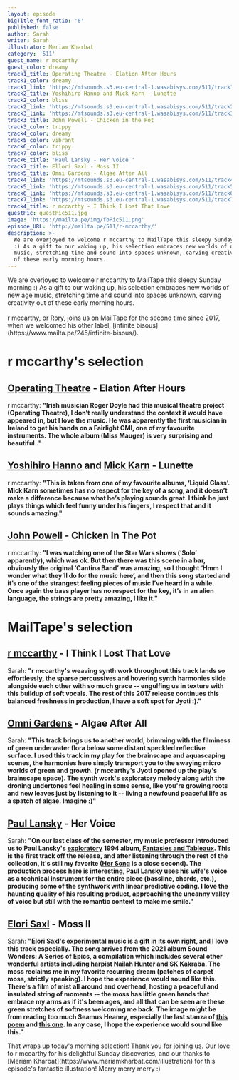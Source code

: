```yaml
---
layout: episode
bigTitle_font_ratio: '6'
published: false
author: Sarah
writer: Sarah
illustrator: Meriam Kharbat
category: '511'
guest_name: r mccarthy
guest_color: dreamy
track1_title: Operating Theatre - Elation After Hours
track1_color: dreamy
track1_link: 'https://mtsounds.s3.eu-central-1.wasabisys.com/511/track1.mp3'
track2_title: Yoshihiro Hanno and Mick Karn - Lunette
track2_color: bliss
track2_link: 'https://mtsounds.s3.eu-central-1.wasabisys.com/511/track2.mp3'
track3_link: 'https://mtsounds.s3.eu-central-1.wasabisys.com/511/track3.mp3'
track3_title: John Powell - Chicken in the Pot
track3_color: trippy
track4_color: dreamy
track5_color: vibrant
track6_color: trippy
track7_color: bliss
track6_title: 'Paul Lansky - Her Voice '
track7_title: Ellori Saxl - Moss II
track5_title: Omni Gardens - Algae After All
track4_link: 'https://mtsounds.s3.eu-central-1.wasabisys.com/511/track4.mp3'
track5_link: 'https://mtsounds.s3.eu-central-1.wasabisys.com/511/track5.mp3'
track6_link: 'https://mtsounds.s3.eu-central-1.wasabisys.com/511/track6.mp3'
track7_link: 'https://mtsounds.s3.eu-central-1.wasabisys.com/511/track7.mp3'
track4_title: r mccarthy - I Think I Lost That Love
guestPic: guestPic511.jpg
image: 'https://mailta.pe/img/fbPic511.png'
episode_URL: 'http://mailta.pe/511/r-mccarthy/'
description: >-
  We are overjoyed to welcome r mccarthy to MailTape this sleepy Sunday morning
  :) As a gift to our waking up, his selection embraces new worlds of new age
  music, stretching time and sound into spaces unknown, carving creativity out
  of these early morning hours.
---
```

<p id="introduction"> We are overjoyed to welcome r mccarthy to MailTape this sleepy Sunday morning :) As a gift to our waking up, his selection embraces new worlds of new age music, stretching time and sound into spaces unknown, carving creativity out of these early morning hours.  
  <br><br>
r mccarthy, or Rory, joins us on MailTape for the second time since 2017, when we welcomed his other label, [infinite bisous](https://www.mailta.pe/245/infinite-bisous/). </p>

# r mccarthy's selection

## [Operating Theatre](https://rogerdoyle1.bandcamp.com/) - Elation After Hours
r mccarthy: **"**Irish musician Roger Doyle had this musical theatre project (Operating Theatre), I don’t really understand the context it would have appeared in, but I love the music. He was apparently the first musician in Ireland to get his hands on a Fairlight CMI, one of my favourite instruments. The whole album (Miss Mauger) is very surprising and beautiful..**"**

## [Yoshihiro Hanno](http://www.yoshihirohanno.com/discography/) and [Mick Karn](https://mickkarn.net/) - Lunette
r mccarthy: **"**This is taken from one of my favourite albums, ‘Liquid Glass’. Mick Karn sometimes has no respect for the key of a song, and it doesn’t make a difference because what he’s playing sounds great. I think he just plays things which feel funny under his fingers, I respect that and it sounds amazing.**"**

## [John Powell](https://johnpowellmusic.com/) - Chicken In The Pot
r mccarthy: **"**I was watching one of the Star Wars shows (’Solo’ apparently), which was ok. But then there was this scene in a bar, obviously the original ‘Cantina Band’ was amazing, so I thought ‘Hmm I wonder what they’ll do for the music here’, and then this song started and it’s one of the strangest feeling pieces of music I’ve heard in a while. Once again the bass player has no respect for the key, it’s in an alien language, the strings are pretty amazing, I like it.**"**

# MailTape's selection

## [r mccarthy](https://inohidefumi.bandcamp.com/) - I Think I Lost That Love
Sarah: **"**r mccarthy's weaving synth work throughout this track lands so effortlessly, the sparse percussives and hovering synth harmonies slide alongside each other with so much grace -- engulfing us in texture with this buildup of soft vocals. The rest of this 2017 release continues this balanced freshness in production, I have a soft spot for Jyoti :).**"**

## [Omni Gardens](https://hairdo.bandcamp.com/) - Algae After All
Sarah: **"**This track brings us to another world, brimming with the filminess of green underwater flora below some distant speckled reflective surface. I used this track in my play for the brainscape and aquascaping scenes, the harmonies here simply transport you to the swaying micro worlds of green and growth. (r mccarthy's Jyoti opened up the play's brainscape space). The synth work's exploratory melody along with the droning undertones feel healing in some sense, like you're growing roots and new leaves just by listening to it -- living a newfound peaceful life as a spatch of algae. Imagine :)**"**

## [Paul Lansky](https://www.discogs.com/artist/1126272-Sachiko-Kanenobu) - Her Voice
Sarah: **"**On our last class of the semester, my music professor introduced us to Paul Lansky's [exploratory](http://paul.mycpanel.princeton.edu/liner_notes/fantasies.html) 1994 album, [Fantasies and Tableaux](https://www.newworldrecords.org/products/paul-lansky-fantasies-and-tableaux). This is the first track off the release, and after listening through the rest of the collection, it's still my favorite ([Her Song](https://www.youtube.com/watch?v=lppSwmBBmOk) is a close second). The production process here is interesting, Paul Lansky uses his wife's voice as a technical instrument for the entire piece (bassline, chords, etc.), producing some of the synthwork with linear predictive coding. I love the haunting quality of his resulting product, approaching the uncanny valley of voice but still with the romantic context to make me smile.**"**

## [Elori Saxl](https://morsels.website/) - Moss II
Sarah: **"**Elori Saxl's experimental music is a gift in its own right, and I love this track especially. The song arrives from the 2021 album Sound Wonders: A Series of Epics, a compilation which includes several other wonderful artists including harpist Nailah Hunter and SK Kakraba. The moss reclaims me in my favorite recurring dream (patches of carpet moss, strictly speaking). I hope the experience would sound like this. There's a film of mist all around and overhead, hosting a peaceful and insulated string of moments -- the moss has little green hands that embrace my arms as if it's been ages, and all that can be seen are these green stretches of softness welcoming me back. The image might be from reading too much Seamus Heaney, especially the last stanza of [this poem](https://irelandtour.sunygeneseoenglish.org/resources/poems/heaneys-the-strand-at-lough-beg/) and [this one](https://www.ibiblio.org/ipa/poems/heaney/personal_helicon.php). In any case, I hope the experience would sound like this.**"**

<p id="outroduction">That wraps up today's morning selection! Thank you for joining us. Our love to r mccarthy for his delightful Sunday discoveries, and our thanks to [Meriam Kharbat](https://www.meriamkharbat.com/illustration) for this episode's fantastic illustration! Merry merry merry :)</p>
